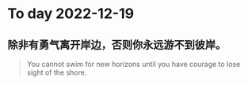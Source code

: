 
# To day 2022-12-19


## 除非有勇气离开岸边，否则你永远游不到彼岸。
> You cannot swim for new horizons until you have courage to lose sight of the shore.

    